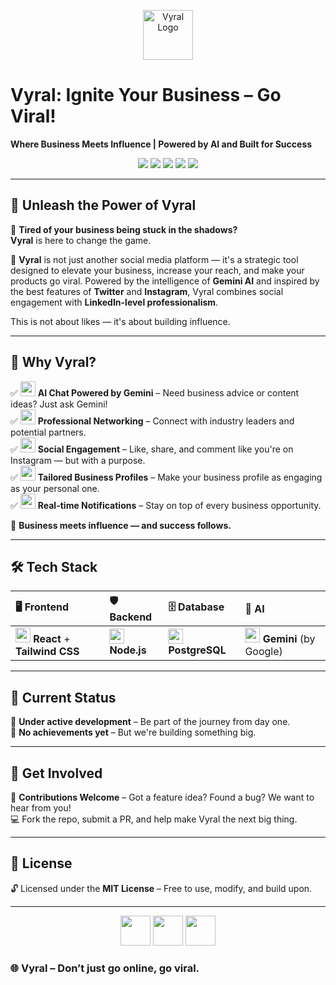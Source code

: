 <p align="center">
  <img src="https://img.icons8.com/fluency/96/rocket.png" alt="Vyral Logo" width="80"/>
</p>

#  **Vyral: Ignite Your Business – Go Viral!**  
**Where Business Meets Influence | Powered by AI and Built for Success**  

<p align="center">
  <img src="https://img.shields.io/badge/Platform-Social%20Media-blue" />
  <img src="https://img.shields.io/badge/AI%20Powered-Gemini-ff69b4" />
  <img src="https://img.shields.io/badge/Tech%20Stack-React%20%7C%20Node.js%20%7C%20PostgreSQL%20%7C%20Tailwind%20CSS-blue" />
  <img src="https://img.shields.io/badge/Status-Under%20Development-yellow" />
  <img src="https://img.shields.io/badge/License-MIT-green" />
</p>

---

## 🌟 **Unleash the Power of Vyral**  
💼 **Tired of your business being stuck in the shadows?**  
**Vyral** is here to change the game.  

🚀 **Vyral** is not just another social media platform — it's a strategic tool designed to elevate your business, increase your reach, and make your products go viral. Powered by the intelligence of **Gemini AI** and inspired by the best features of **Twitter** and **Instagram**, Vyral combines social engagement with **LinkedIn-level professionalism**.  

This is not about likes — it's about building influence.  

---

## 🌟 **Why Vyral?**  
✅ <img src="https://img.icons8.com/fluency/48/chat.png" width="24" /> **AI Chat Powered by Gemini** – Need business advice or content ideas? Just ask Gemini!  
✅ <img src="https://img.icons8.com/fluency/48/handshake.png" width="24" /> **Professional Networking** – Connect with industry leaders and potential partners.  
✅ <img src="https://img.icons8.com/fluency/48/like.png" width="24" /> **Social Engagement** – Like, share, and comment like you're on Instagram — but with a purpose.  
✅ <img src="https://img.icons8.com/fluency/48/profile.png" width="24" /> **Tailored Business Profiles** – Make your business profile as engaging as your personal one.  
✅ <img src="https://img.icons8.com/fluency/48/bell.png" width="24" /> **Real-time Notifications** – Stay on top of every business opportunity.  

💼 **Business meets influence — and success follows.**  

---

## 🛠️ **Tech Stack**  
| 🖥️ **Frontend** | 🛡️ **Backend** | 🗄️ **Database** | 🤖 **AI** |
|:---------------|:---------------|:---------------|:----------|
| <img src="https://img.icons8.com/fluency/48/react.png" width="24" /> **React** + **Tailwind CSS** | <img src="https://img.icons8.com/fluency/48/node-js.png" width="24" /> **Node.js** | <img src="https://img.icons8.com/fluency/48/database.png" width="24" /> **PostgreSQL** | <img src="https://img.icons8.com/color/48/google-logo.png" width="24" /> **Gemini** (by Google) |

---

## 🚧 **Current Status**  
🚀 **Under active development** – Be part of the journey from day one.  
👥 **No achievements yet** – But we're building something big.  

---

## 🤝 **Get Involved**  
👾 **Contributions Welcome** – Got a feature idea? Found a bug? We want to hear from you!  
💻 Fork the repo, submit a PR, and help make Vyral the next big thing.  

---

## 📜 **License**  
🔓 Licensed under the **MIT License** – Free to use, modify, and build upon.  

---

<p align="center">
  <img src="https://img.icons8.com/fluency/96/share.png" width="48" />
  <img src="https://img.icons8.com/fluency/96/comments.png" width="48" />
  <img src="https://img.icons8.com/fluency/96/handshake.png" width="48" />
</p>

### 🌐 **Vyral – Don’t just go online, go viral.**  

